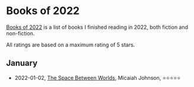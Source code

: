 # Books of 2022

[Books of 2022](http://github.com/shimst3r/books-of-2022) is a list of books I finished reading in 2022, both fiction and non-fiction.

All ratings are based on a maximum rating of 5 stars.

## January

- 2022-01-02, [The Space Between Worlds](https://www.goodreads.com/book/show/43301353-the-space-between-worlds), Micaiah Johnson, ⭐⭐⭐⭐⭐
